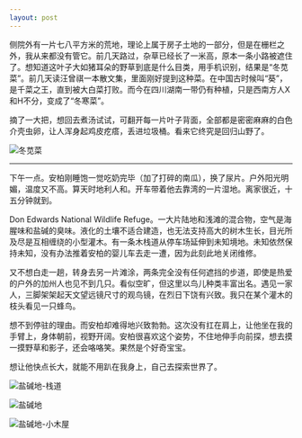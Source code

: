 ```yaml
---
layout: post
---
```


侧院外有一片七八平方米的荒地，理论上属于房子土地的一部分，但是在栅栏之外，我从来都没有管它。前几天路过，杂草已经长了一米高，原本一条小路被遮住了。想知道这叶子大如猪耳朵的野草到底是什么目类，用手机识别，结果是“冬苋菜”。前几天读汪曾祺一本散文集，里面刚好提到这种菜。在中国古时候叫“葵”，是千菜之王，直到被大白菜打败。而今在四川湖南一带仍有种植，只是西南方人X和H不分，变成了“冬寒菜”。

摘了一大把，想回去煮汤试试，可翻开每一片叶子背面，全部都是密密麻麻的白色介壳虫卵，让人浑身起鸡皮疙瘩，丢进垃圾桶。看来它终究是回归山野了。

![冬苋菜](https://blogliuhao-1301379188.cos.ap-hongkong.myqcloud.com/photos/IMG_1100.jpeg)

---

下午一点。安柏刚睡饱一觉吃奶完毕（加了打碎的南瓜），换了尿片。户外阳光明媚，温度又不高。算天时地利人和。开车带着他去靠湾的一片湿地。离家很近，十五分钟就到。

Don Edwards National Wildlife Refuge。一大片陆地和浅滩的混合物，空气是海腥味和盐碱的臭味。液化的土壤不适合建造，也无法支持高大的树木生长，目光所及尽是互相缠绕的小型灌木。有一条木栈道从停车场延伸到未知境地。未知依然保持未知，没有办法推着安柏的婴儿车去走一遭，因为此刻此地关闭维修。

又不想白走一趟，转身去另一片滩涂，两条完全没有任何遮挡的步道，即使是热爱的户外的加州人也见不到几只。看似空旷，但这里以鸟儿种类丰富出名。遇见一家人，三脚架架起天文望远镜尺寸的观鸟镜，在烈日下饶有兴致。我只在某个灌木的枝头看见一只蜂鸟。

想不到停驻的理由。而安柏却难得地兴致勃勃。这次没有扛在肩上，让他坐在我的手臂上，身体朝前，视野开阔。安柏很喜欢这个姿势，不住地伸手向前探，想去摸一摸野草和影子，还会咯咯笑。果然是个好奇宝宝。

想让他快点长大，就能不用趴在我身上，自己去探索世界了。

![盐碱地-栈道](https://blogliuhao-1301379188.cos.ap-hongkong.myqcloud.com/photos/IMG_1101.jpeg)

![盐碱地](https://blogliuhao-1301379188.cos.ap-hongkong.myqcloud.com/photos/IMG_1102.jpeg)

![盐碱地-小木屋](https://blogliuhao-1301379188.cos.ap-hongkong.myqcloud.com/photos/IMG_1106.jpeg)

